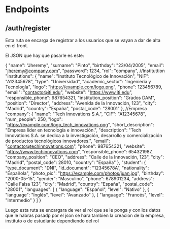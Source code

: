 # Endpoints

## /auth/register

Esta ruta se encarga de registrar a los usuarios que se vayan a dar de alta en el front.

El JSON que hay que pasarle es este:

{
"name": "Jheremy",
"surname": "Pinto",
"birthday": "23/04/2005",
"email": "jheremy@company.com",
"password": 1234,
"rol": "company",
//Instituttion
"institutions": {
"name": "Instituto Tecnológico de Innovación",
"NIF": "A12345678",
"type": "Universidad",
"academic_sector": "Ingeniería y Tecnología",
"logo": "https://example.com/logo.png",
"phone": 123456789,
"email": "contacto@iti.edu",
"website": "https://www.iti.edu",
"responsible_phone": 987654321,
"institution_position": "Grados DAM",
"position": "Director",
"address": "Avenida de la Innovación, 123",
"city": "Madrid",
"country": "España",
"postal_code": "28001"
},
//Empresa
"company": {
"name": "Tech Innovations S.A.",
"CIF": "A12345678",
"num_people": 250,
"logo": "https://example.com/logo_tech_innovations.png",
"short_description": "Empresa líder en tecnología e innovación.",
"description": "Tech Innovations S.A. se dedica a la investigación, desarrollo y        comercialización de productos tecnológicos innovadores.",
"email": "contacto@techinnovations.com",
"phone": 987654321,
"website": "https://www.techinnovations.com",
"responsible_phone": 654321987,
"company_position": "CEO",
"address": "Calle de la Innovación, 123",
"city": "Madrid",
"postal_code": 28010,
"country": "España"
},
"student": {
"type_document": "DNI",
"id_document": "12345678A",
"nationality": "Española",
"photo_pic": "https://example.com/photos/juan.jpg",
"birthday": "2000-05-15",
"gender": "Masculino",
"phone": 678901234,
"address": "Calle Falsa 123",
"city": "Madrid",
"country": "España",
"postal_code": "28001",
"languages": [
{
"language": "Español",
"level": "Nativo"
},
{
"language": "Inglés",
"level": "Avanzado"
},
{
"language": "Francés",
"level": "Intermedio"
}
]
}

Luego esta ruta se encargara de ver el rol que se le ponga y con los datos que le habras pasadp por el json se hara tambien la creacion de la empresa, instituto o de estudiante dependiendo del rol



